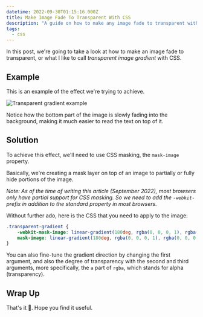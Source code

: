 ```yaml
---
datetime: 2022-09-30T01:15:16.000Z
title: Make Image Fade To Transparent With CSS
description: "A guide on how to make any image fade to transparent with CSS."
tags:
  - css
---
```


In this post, we're going to take a look at how to make an image fade to transparent, or what I like to call _transparent image gradient_ with CSS.

## Example

This is an example of the effect we're trying to achieve.

![Transparent gradient example](~/assets/transparent-gradient-example.jpeg)

Notice how the bottom part of the image is slowly fading into the background, making it much easier to read the text on top of it.

## Solution

To achieve this effect, we'll need to use CSS masking, the `mask-image` property.

Basically, we're creating a mask layer on top of an image to partially or fully hide portions of the image.

_Note: As of the time of writing this article (September 2022), most browsers only have partial support for CSS masking. So we need to add the `-webkit-` prefix in addition to the standard property in most browsers._

Without further ado, here is the CSS that you need to apply to the image:

```css
.transparent-gradient {
	-webkit-mask-image: linear-gradient(180deg, rgba(0, 0, 0, 1), rgba(0, 0, 0, 0));
	mask-image: linear-gradient(180deg, rgba(0, 0, 0, 1), rgba(0, 0, 0, 0));
}
```

You can also fine-tune the gradient direction by changing the first argument, and also the degree of transparency with the second and third arguments, more specifically, the `a` part of `rgba`, which stands for alpha (transparency).

## Wrap Up

That's it 🎉. Hope you find it useful.
